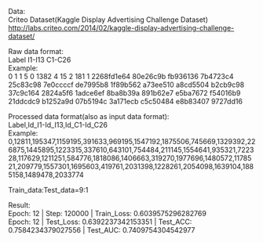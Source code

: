 Data:\
Criteo Dataset(Kaggle Display Advertising Challenge Dataset)\
http://labs.criteo.com/2014/02/kaggle-display-advertising-challenge-dataset/

Raw data format:\
Label I1-I13 C1-C26\
Example:\
0	1	1	5	0	1382	4	15	2	181	1	2268fd1e64	80e26c9b	fb936136	7b4723c4	25c83c98	7e0ccccf	de7995b8	1f89b562	a73ee510	a8cd5504	b2cb9c98	37c9c164	2824a5f6	1adce6ef	8ba8b39a	891b62e7	e5ba7672	f54016b9	21ddcdc9	b1252a9d	07b5194c		3a171ecb	c5c50484	e8b83407	9727dd16

Processed data format(also as input data format):\
Label,Id_I1-Id_I13,Id_C1-Id_C26\
Example:\
0,12811,195347,1159195,391633,969195,1547192,1875506,745669,1329392,226875,1445895,1223315,337610,643101,754484,211145,1554641,935321,722328,117629,1211251,584776,1818086,1406663,319270,1977696,1480572,1178521,209779,1557301,1695603,419761,2031398,1228261,2054098,1639104,1885158,1489478,2033774

Train_data:Test_data=9:1

Result:\
Epoch:  12 | Step:  120000 | Train_Loss:  0.6039575296282769\
Epoch:  12 | Test_Loss:  0.6392237342153351 | Test_ACC:  0.7584234379027556 | Test_AUC:  0.7409754304542977
